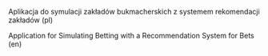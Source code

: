 Aplikacja do symulacji zakładów bukmacherskich z systemem rekomendacji zakładów (pl)

Application for Simulating Betting with a Recommendation System for Bets (en)
